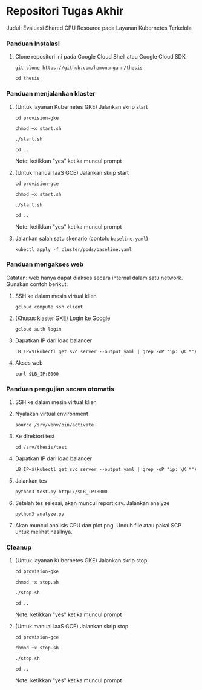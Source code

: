 # Repositori Tugas Akhir

Judul: Evaluasi Shared CPU Resource pada Layanan Kubernetes Terkelola


### Panduan Instalasi

1.  Clone repositori ini pada Google Cloud Shell atau Google Cloud SDK

    `git clone https://github.com/hamonangann/thesis`

    `cd thesis`


### Panduan menjalankan klaster

1.  (Untuk layanan Kubernetes GKE) Jalankan skrip start

    `cd provision-gke`

    `chmod +x start.sh`

    `./start.sh`

    `cd ..`

    Note: ketikkan "yes" ketika muncul prompt

2.  (Untuk manual IaaS GCE) Jalankan skrip start

    `cd provision-gce`
    
    `chmod +x start.sh`

    `./start.sh`

    `cd ..`
    
    Note: ketikkan "yes" ketika muncul prompt

3.  Jalankan salah satu skenario (contoh: `baseline.yaml`)

    `kubectl apply -f cluster/pods/baseline.yaml`


### Panduan mengakses web

Catatan: web hanya dapat diakses secara internal dalam satu network. Gunakan contoh berikut:

1.  SSH ke dalam mesin virtual klien

    `gcloud compute ssh client`

2.  (Khusus klaster GKE) Login ke Google

    `gcloud auth login`

3.  Dapatkan IP dari load balancer

    `LB_IP=$(kubectl get svc server --output yaml | grep -oP "ip: \K.*")`

4.  Akses web

    `curl $LB_IP:8000`


### Panduan pengujian secara otomatis

1.  SSH ke dalam mesin virtual klien

2.  Nyalakan virtual environment

    `source /srv/venv/bin/activate`
    
3.  Ke direktori test

    `cd /srv/thesis/test`

4.  Dapatkan IP dari load balancer

    `LB_IP=$(kubectl get svc server --output yaml | grep -oP "ip: \K.*")`

5.  Jalankan tes
    
    `python3 test.py http://$LB_IP:8000`

6.  Setelah tes selesai, akan muncul report.csv. Jalankan analyze

    `python3 analyze.py`

7.  Akan muncul analisis CPU dan plot.png. Unduh file atau pakai SCP untuk melihat hasilnya.

### Cleanup

1.  (Untuk layanan Kubernetes GKE) Jalankan skrip stop

    `cd provision-gke`
    
    `chmod +x stop.sh`

    `./stop.sh`

    `cd ..`

    Note: ketikkan "yes" ketika muncul prompt

2.  (Untuk manual IaaS GCE) Jalankan skrip stop

    `cd provision-gce`
    
    `chmod +x stop.sh`

    `./stop.sh`

    `cd ..`

    Note: ketikkan "yes" ketika muncul prompt
